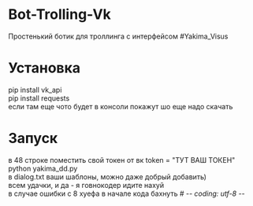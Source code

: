 # Bot-Trolling-Vk
Простенький ботик для троллинга с интерфейсом #Yakima_Visus
# Установка
pip install vk_api  
pip install requests  
если там еще чото будет в консоли покажут шо еще надо скачать  
# Запуск
в 48 строке поместить свой токен от вк   token = "ТУТ ВАШ ТОКЕН"  
python yakima_dd.py  
в dialog.txt ваши шаблоны, можно даже добрый добавить)  
всем удачки, и да - я говнокодер идите нахуй  
в случае ошибки с 8 хуефа в начале кода бахнуть     # -*- coding: utf-8 -*-    

